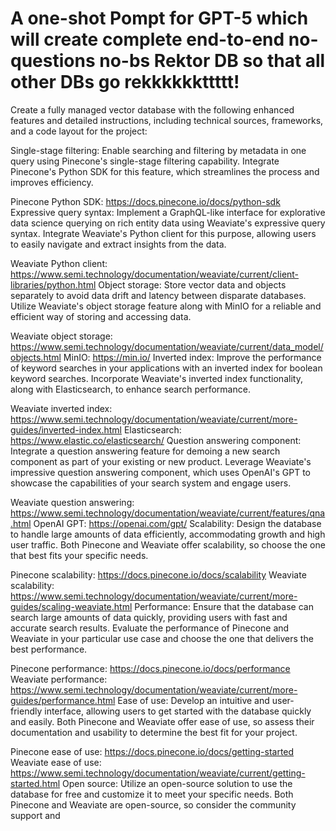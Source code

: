 # A one-shot Pompt for GPT-5 which will create complete end-to-end no-questions no-bs Rektor DB so that all other DBs go rekkkkkkttttt!

Create a fully managed vector database with the following enhanced features and detailed instructions, including technical sources, frameworks, and a code layout for the project:

Single-stage filtering: Enable searching and filtering by metadata in one query using Pinecone's single-stage filtering capability. Integrate Pinecone's Python SDK for this feature, which streamlines the process and improves efficiency.

Pinecone Python SDK: https://docs.pinecone.io/docs/python-sdk
Expressive query syntax: Implement a GraphQL-like interface for explorative data science querying on rich entity data using Weaviate's expressive query syntax. Integrate Weaviate's Python client for this purpose, allowing users to easily navigate and extract insights from the data.

Weaviate Python client: https://www.semi.technology/documentation/weaviate/current/client-libraries/python.html
Object storage: Store vector data and objects separately to avoid data drift and latency between disparate databases. Utilize Weaviate's object storage feature along with MinIO for a reliable and efficient way of storing and accessing data.

Weaviate object storage: https://www.semi.technology/documentation/weaviate/current/data_model/objects.html
MinIO: https://min.io/
Inverted index: Improve the performance of keyword searches in your applications with an inverted index for boolean keyword searches. Incorporate Weaviate's inverted index functionality, along with Elasticsearch, to enhance search performance.

Weaviate inverted index: https://www.semi.technology/documentation/weaviate/current/more-guides/inverted-index.html
Elasticsearch: https://www.elastic.co/elasticsearch/
Question answering component: Integrate a question answering feature for demoing a new search component as part of your existing or new product. Leverage Weaviate's impressive question answering component, which uses OpenAI's GPT to showcase the capabilities of your search system and engage users.

Weaviate question answering: https://www.semi.technology/documentation/weaviate/current/features/qna.html
OpenAI GPT: https://openai.com/gpt/
Scalability: Design the database to handle large amounts of data efficiently, accommodating growth and high user traffic. Both Pinecone and Weaviate offer scalability, so choose the one that best fits your specific needs.

Pinecone scalability: https://docs.pinecone.io/docs/scalability
Weaviate scalability: https://www.semi.technology/documentation/weaviate/current/more-guides/scaling-weaviate.html
Performance: Ensure that the database can search large amounts of data quickly, providing users with fast and accurate search results. Evaluate the performance of Pinecone and Weaviate in your particular use case and choose the one that delivers the best performance.

Pinecone performance: https://docs.pinecone.io/docs/performance
Weaviate performance: https://www.semi.technology/documentation/weaviate/current/more-guides/performance.html
Ease of use: Develop an intuitive and user-friendly interface, allowing users to get started with the database quickly and easily. Both Pinecone and Weaviate offer ease of use, so assess their documentation and usability to determine the best fit for your project.

Pinecone ease of use: https://docs.pinecone.io/docs/getting-started
Weaviate ease of use: https://www.semi.technology/documentation/weaviate/current/getting-started.html
Open source: Utilize an open-source solution to use the database for free and customize it to meet your specific needs. Both Pinecone and Weaviate are open-source, so consider the community support and
